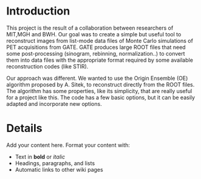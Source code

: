 # Introduction #

This project is the result of a collaboration between researchers of MIT,MGH and BWH. Our goal was to create a simple but useful tool to reconstruct images from list-mode data files of Monte Carlo simulations of PET acquisitions from GATE. GATE produces large ROOT files that need some post-processing (sinogram, rebinning, normalization..) to convert them into data files with the appropriate format required by some available reconstruction codes (like STIR).

Our approach was different. We wanted to use the Origin Ensemble (OE) algorithm proposed by A. Sitek, to reconstruct directly from the ROOT files. The algorithm has some properties, like its simplicity, that are really useful for a project like this.
The code has a few basic options, but it can be easily adapted and incorporate new options.


# Details #

Add your content here.  Format your content with:
  * Text in **bold** or _italic_
  * Headings, paragraphs, and lists
  * Automatic links to other wiki pages